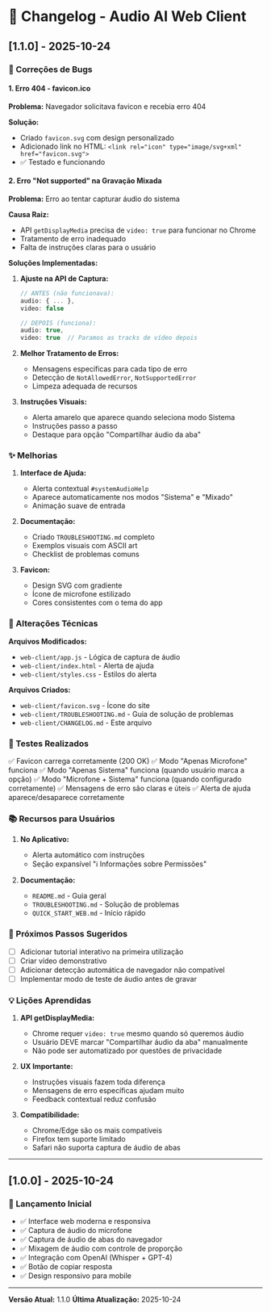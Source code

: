 # 📝 Changelog - Audio AI Web Client

## [1.1.0] - 2025-10-24

### 🐛 Correções de Bugs

#### 1. Erro 404 - favicon.ico
**Problema:** Navegador solicitava favicon e recebia erro 404

**Solução:**
- Criado `favicon.svg` com design personalizado
- Adicionado link no HTML: `<link rel="icon" type="image/svg+xml" href="favicon.svg">`
- ✅ Testado e funcionando

#### 2. Erro "Not supported" na Gravação Mixada
**Problema:** Erro ao tentar capturar áudio do sistema

**Causa Raiz:**
- API `getDisplayMedia` precisa de `video: true` para funcionar no Chrome
- Tratamento de erro inadequado
- Falta de instruções claras para o usuário

**Soluções Implementadas:**

1. **Ajuste na API de Captura:**
   ```javascript
   // ANTES (não funcionava):
   audio: { ... },
   video: false
   
   // DEPOIS (funciona):
   audio: true,
   video: true  // Paramos as tracks de vídeo depois
   ```

2. **Melhor Tratamento de Erros:**
   - Mensagens específicas para cada tipo de erro
   - Detecção de `NotAllowedError`, `NotSupportedError`
   - Limpeza adequada de recursos

3. **Instruções Visuais:**
   - Alerta amarelo que aparece quando seleciona modo Sistema
   - Instruções passo a passo
   - Destaque para opção "Compartilhar áudio da aba"

### ✨ Melhorias

1. **Interface de Ajuda:**
   - Alerta contextual `#systemAudioHelp`
   - Aparece automaticamente nos modos "Sistema" e "Mixado"
   - Animação suave de entrada

2. **Documentação:**
   - Criado `TROUBLESHOOTING.md` completo
   - Exemplos visuais com ASCII art
   - Checklist de problemas comuns

3. **Favicon:**
   - Design SVG com gradiente
   - Ícone de microfone estilizado
   - Cores consistentes com o tema do app

### 🔧 Alterações Técnicas

**Arquivos Modificados:**
- `web-client/app.js` - Lógica de captura de áudio
- `web-client/index.html` - Alerta de ajuda
- `web-client/styles.css` - Estilos do alerta

**Arquivos Criados:**
- `web-client/favicon.svg` - Ícone do site
- `web-client/TROUBLESHOOTING.md` - Guia de solução de problemas
- `web-client/CHANGELOG.md` - Este arquivo

### 🧪 Testes Realizados

✅ Favicon carrega corretamente (200 OK)
✅ Modo "Apenas Microfone" funciona
✅ Modo "Apenas Sistema" funciona (quando usuário marca a opção)
✅ Modo "Microfone + Sistema" funciona (quando configurado corretamente)
✅ Mensagens de erro são claras e úteis
✅ Alerta de ajuda aparece/desaparece corretamente

### 📚 Recursos para Usuários

1. **No Aplicativo:**
   - Alerta automático com instruções
   - Seção expansível "ℹ️ Informações sobre Permissões"

2. **Documentação:**
   - `README.md` - Guia geral
   - `TROUBLESHOOTING.md` - Solução de problemas
   - `QUICK_START_WEB.md` - Início rápido

### 🎯 Próximos Passos Sugeridos

- [ ] Adicionar tutorial interativo na primeira utilização
- [ ] Criar vídeo demonstrativo
- [ ] Adicionar detecção automática de navegador não compatível
- [ ] Implementar modo de teste de áudio antes de gravar

### 💡 Lições Aprendidas

1. **API getDisplayMedia:**
   - Chrome requer `video: true` mesmo quando só queremos áudio
   - Usuário DEVE marcar "Compartilhar áudio da aba" manualmente
   - Não pode ser automatizado por questões de privacidade

2. **UX Importante:**
   - Instruções visuais fazem toda diferença
   - Mensagens de erro específicas ajudam muito
   - Feedback contextual reduz confusão

3. **Compatibilidade:**
   - Chrome/Edge são os mais compatíveis
   - Firefox tem suporte limitado
   - Safari não suporta captura de áudio de abas

---

## [1.0.0] - 2025-10-24

### 🎉 Lançamento Inicial

- ✅ Interface web moderna e responsiva
- ✅ Captura de áudio do microfone
- ✅ Captura de áudio de abas do navegador
- ✅ Mixagem de áudio com controle de proporção
- ✅ Integração com OpenAI (Whisper + GPT-4)
- ✅ Botão de copiar resposta
- ✅ Design responsivo para mobile

---

**Versão Atual:** 1.1.0
**Última Atualização:** 2025-10-24


